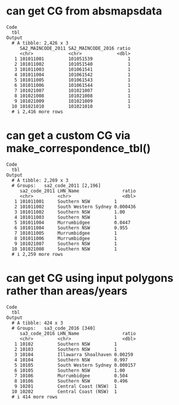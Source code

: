 # can get CG from absmapsdata

    Code
      tbl
    Output
      # A tibble: 2,426 x 3
         SA2_MAINCODE_2011 SA2_MAINCODE_2016 ratio
         <chr>             <chr>             <dbl>
       1 101011001         101051539             1
       2 101011002         101051540             1
       3 101011003         101061541             1
       4 101011004         101061542             1
       5 101011005         101061543             1
       6 101011006         101061544             1
       7 101021007         101021007             1
       8 101021008         101021008             1
       9 101021009         101021009             1
      10 101021010         101021010             1
      # i 2,416 more rows

# can get a custom CG via make_correspondence_tbl()

    Code
      tbl
    Output
      # A tibble: 2,269 x 3
      # Groups:   sa2_code_2011 [2,196]
         sa2_code_2011 LHN_Name                ratio
         <chr>         <chr>                   <dbl>
       1 101011001     Southern NSW         1       
       2 101011002     South Western Sydney 0.000436
       3 101011002     Southern NSW         1.00    
       4 101011003     Southern NSW         1       
       5 101011004     Murrumbidgee         0.0447  
       6 101011004     Southern NSW         0.955   
       7 101011005     Murrumbidgee         1       
       8 101011006     Murrumbidgee         1       
       9 101021007     Southern NSW         1       
      10 101021008     Southern NSW         1       
      # i 2,259 more rows

# can get CG using input polygons rather than areas/years

    Code
      tbl
    Output
      # A tibble: 424 x 3
      # Groups:   sa3_code_2016 [340]
         sa3_code_2016 LHN_Name                ratio
         <chr>         <chr>                   <dbl>
       1 10102         Southern NSW         1       
       2 10103         Southern NSW         1       
       3 10104         Illawarra Shoalhaven 0.00259 
       4 10104         Southern NSW         0.997   
       5 10105         South Western Sydney 0.000157
       6 10105         Southern NSW         1.00    
       7 10106         Murrumbidgee         0.504   
       8 10106         Southern NSW         0.496   
       9 10201         Central Coast (NSW)  1       
      10 10202         Central Coast (NSW)  1       
      # i 414 more rows

